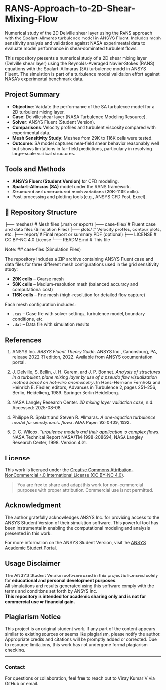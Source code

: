 # RANS-Approach-to-2D-Shear-Mixing-Flow
Numerical study of the 2D Delville shear layer using the RANS approach with the Spalart–Allmaras turbulence model in ANSYS Fluent. Includes mesh sensitivity analysis and validation against NASA experimental data to evaluate model performance in shear-dominated turbulent flows.

This repository presents a numerical study of a 2D shear mixing layer (Delville shear layer) using the Reynolds-Averaged Navier-Stokes (RANS) equations with the Spalart–Allmaras (SA) turbulence model in ANSYS Fluent. The simulation is part of a turbulence model validation effort against NASA’s experimental benchmark data.

## Project Summary

- **Objective**: Validate the performance of the SA turbulence model for a 2D turbulent mixing layer.
- **Case**: Delville shear layer (NASA Turbulence Modeling Resource).
- **Solver**: ANSYS Fluent (Student Version).
- **Comparisons**: Velocity profiles and turbulent viscosity compared with experimental data.
- **Mesh Sensitivity Study**: Meshes from 29K to 116K cells were tested.
- **Outcome**: SA model captures near-field shear behavior reasonably well but shows limitations in far-field predictions, particularly in resolving large-scale vortical structures.

## Tools and Methods

- **ANSYS Fluent (Student Version)** for CFD modeling.
- **Spalart–Allmaras (SA)** model under the RANS framework.
- Structured and unstructured mesh variations (29K–116K cells).
- Post-processing and plotting tools (e.g., ANSYS CFD Post, Excel).

## 📁 Repository Structure
├── meshes/ # Mesh files (.msh or export)
├── case-files/ # Fluent case and data files (Simulation Files)
├── plots/ # Velocity profiles, contour plots, etc.
├── report/ # Final report or summary PDF (optional)
├── LICENSE # CC BY-NC 4.0 License
└── README.md # This file

Note: ## case-files (Simulation Files)

The repository includes a ZIP archive containing ANSYS Fluent case and data files for three different mesh configurations used in the grid sensitivity study:

- **29K cells** – Coarse mesh
- **58K cells** – Medium-resolution mesh (balanced accuracy and computational cost)
- **116K cells** – Fine mesh (high-resolution for detailed flow capture)

Each mesh configuration includes:
- `.cas` – Case file with solver settings, turbulence model, boundary conditions, etc.
- `.dat` – Data file with simulation results


## References

1. ANSYS Inc. *ANSYS Fluent Theory Guide*. ANSYS Inc., Canonsburg, PA, release 2022 R1 edition, 2022. Available from ANSYS documentation portal.

2. J. Delville, S. Bellin, J. H. Garem, and J. P. Bonnet. *Analysis of structures in a turbulent, plane mixing layer by use of a pseudo flow visualization method based on hot-wire anemometry*. In Hans-Hermann Fernholz and Heinrich E. Fiedler, editors, Advances in Turbulence 2, pages 251–256, Berlin, Heidelberg, 1989. Springer Berlin Heidelberg.

3. NASA Langley Research Center. *2D mixing layer validation case*, n.d. Accessed: 2025-08-08.

4. Philippe R. Spalart and Steven R. Allmaras. *A one-equation turbulence model for aerodynamic flows*. AIAA Paper 92-0439, 1992.

5. D. C. Wilcox. *Turbulence models and their application to complex flows*. NASA Technical Report NASA/TM-1998-208694, NASA Langley Research Center, 1998. Version 4.01.

## License

This work is licensed under the [Creative Commons Attribution-NonCommercial 4.0 International License (CC BY-NC 4.0)](https://creativecommons.org/licenses/by-nc/4.0/).

> You are free to share and adapt this work for non-commercial purposes with proper attribution. Commercial use is not permitted.

## Acknowledgment

The author gratefully acknowledges ANSYS Inc. for providing access to the ANSYS Student Version of their simulation software. This powerful tool has been instrumental in enabling the computational modeling and analysis presented in this work.

For more information on the ANSYS Student Version, visit the [ANSYS Academic Student Portal](https://www.ansys.com/en-in/academic/students).

## Usage Disclaimer

The ANSYS Student Version software used in this project is licensed solely for **educational and personal development purposes**.  
All simulations and results generated using this software comply with the terms and conditions set forth by ANSYS Inc.  
**This repository is intended for academic sharing only and is not for commercial use or financial gain.**

## Plagiarism Notice

This project is an original student work. If any part of the content appears similar to existing sources or seems like plagiarism, please notify the author. Appropriate credits and citations will be promptly added or corrected. Due to resource limitations, this work has not undergone formal plagiarism checking.

---

### Contact

For questions or collaboration, feel free to reach out to Vinay Kumar V via GitHub or email.


